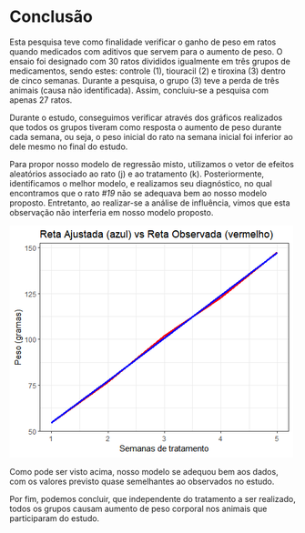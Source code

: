 # Conclusão

Esta pesquisa teve como finalidade verificar o ganho de peso em ratos quando medicados com aditivos que servem para o aumento de peso. O ensaio foi designado com 30 ratos
divididos igualmente em três grupos de medicamentos, sendo estes: controle (1), tiouracil (2) e tiroxina (3) dentro de cinco semanas. Durante a pesquisa, o grupo (3)
teve a perda de três animais (causa não identificada). Assim, concluiu-se a pesquisa com apenas 27 ratos.

Durante o estudo, conseguimos verificar através dos gráficos realizados que todos os grupos tiveram como resposta o aumento de peso durante cada semana, ou seja, 
o peso inicial do rato na semana inicial foi inferior ao dele mesmo no final do estudo.

Para propor nosso modelo de regressão misto, utilizamos o vetor de efeitos aleatórios associado ao rato (j) e ao tratamento (k). Posteriormente, identificamos o melhor modelo,
e realizamos seu diagnóstico, no qual encontramos que o rato *#19* não se adequava bem ao nosso modelo proposto. Entretanto, ao realizar-se a análise de influência, vimos 
que esta observação não interferia em nosso modelo proposto. 

![](https://raw.githubusercontent.com/alisondsl/RProjects/main/Dados%20Longitudinais/Estudo_Ratos/plot_ajuste_x_observado.png)

Como pode ser visto acima, nosso modelo se adequou bem aos dados, com os valores previsto quase semelhantes ao observados no estudo.

Por fim, podemos concluir, que independente do tratamento a ser realizado, todos os grupos causam aumento de peso corporal nos animais que participaram do estudo.
